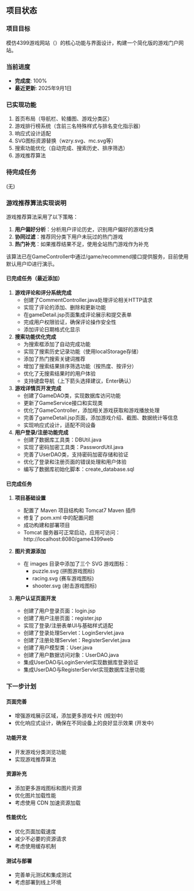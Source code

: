 ## 项目状态

### 项目目标
模仿4399游戏网站（<mcurl name="https://www.4399.com" url="https://www.4399.com"></mcurl>）的核心功能与界面设计，构建一个简化版的游戏门户网站。

### 当前进度
- **完成度**: 100%
- **最近更新**: 2025年9月1日

### 已实现功能
1. 首页布局（导航栏、轮播图、游戏分类区）
2. 游戏排行榜系统（含前三名特殊样式与排名变化指示器）
3. 响应式设计适配
4. SVG图标资源替换（wzry.svg、mc.svg等）
5. 搜索功能优化（自动完成、搜索历史、排序筛选）
6. 游戏推荐算法

### 待完成任务
(无)

### 游戏推荐算法实现说明
游戏推荐算法采用了以下策略：
1. **用户偏好分析**：分析用户评论历史，识别用户偏好的游戏分类
2. **协同过滤**：推荐同分类下用户未玩过的热门游戏
3. **热门补充**：如果推荐结果不足，使用全站热门游戏作为补充

该算法已在GameController中通过/game/recommend接口提供服务，目前使用默认用户ID进行演示。

#### 已完成任务（最近添加）
1. **游戏评论和评分系统完成**
   - 创建了CommentController.java处理评论相关HTTP请求
   - 实现了评论的添加、删除和更新功能
   - 在gameDetail.jsp页面集成评论展示和提交表单
   - 完成用户权限验证，确保评论操作安全性
   - 添加评论日期格式化显示
2. **搜索功能优化完成**
   - 为搜索框添加了自动完成功能
   - 实现了搜索历史记录功能（使用localStorage存储）
   - 添加了热门搜索关键词推荐
   - 增加了搜索结果排序筛选功能（按热度、按评分）
   - 优化了无搜索结果时的用户体验
   - 支持键盘导航（上下箭头选择建议，Enter确认）
2. **游戏详情页开发完成**
   - 创建了GameDAO类，实现数据库访问功能
   - 更新了GameService接口和实现类
   - 优化了GameController，添加相关游戏获取和游戏播放处理
   - 完善了gameDetail.jsp页面，添加游戏介绍、截图、数据统计等信息
   - 实现响应式设计，适配不同设备
3. **用户登录/注册功能完成**
   - 创建了数据库工具类：DBUtil.java
   - 实现了密码加密工具类：PasswordUtil.java
   - 完善了UserDAO类，支持密码加密存储和验证
   - 优化了登录和注册页面的错误处理和用户体验
   - 编写了数据库初始化脚本：create_database.sql

#### 已完成任务
1. **项目基础设置**
   - 配置了 Maven 项目结构和 Tomcat7 Maven 插件
   - 修复了 pom.xml 中的配置问题
   - 成功构建和部署项目
   - Tomcat 服务器可正常启动，应用可访问：http://localhost:8080/game4399web

2. **图片资源添加**
   - 在 images 目录中添加了三个 SVG 游戏图标：
     - puzzle.svg (拼图游戏图标)
     - racing.svg (赛车游戏图标)
     - shooter.svg (射击游戏图标)

3. **用户认证页面开发**
   - 创建了用户登录页面：login.jsp
   - 创建了用户注册页面：register.jsp
   - 实现了登录/注册表单UI与基础样式适配
   - 创建了登录处理Servlet：LoginServlet.java
   - 创建了注册处理Servlet：RegisterServlet.java
   - 创建了用户模型类：User.java
   - 创建了用户数据访问对象：UserDAO.java
   - 集成UserDAO与LoginServlet实现数据库登录验证
   - 集成UserDAO与RegisterServlet实现数据库注册功能

### 下一步计划

#### 页面完善
- 增强游戏展示区域，添加更多游戏卡片 (规划中)
- 优化响应式设计，确保在不同设备上的良好显示效果 (开发中)

#### 功能开发
- 开发游戏分类浏览功能
- 实现游戏推荐算法

#### 资源补充
- 添加更多游戏图标和图片资源
- 优化图片加载性能
- 考虑使用 CDN 加速资源加载

#### 性能优化
- 优化页面加载速度
- 减少不必要的资源请求
- 考虑使用缓存机制

#### 测试与部署
- 完善单元测试和集成测试
- 考虑部署到线上环境